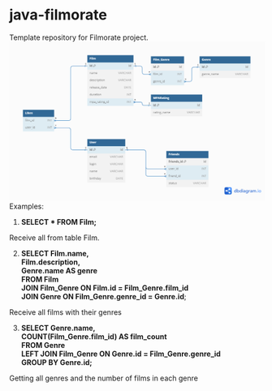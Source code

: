 # java-filmorate
Template repository for Filmorate project.
![click](DBScheme.png)<br />
Examples:

1) **SELECT * FROM Film;** <br />

Receive all from table Film.

2) **SELECT Film.name, <br />
          Film.description,<br />
          Genre.name AS genre<br />
   FROM Film<br />
   JOIN Film_Genre ON Film.id = Film_Genre.film_id<br />
   JOIN Genre ON Film_Genre.genre_id = Genre.id**;

   
Receive all films with their genres

3) **SELECT Genre.name, <br />
   COUNT(Film_Genre.film_id) AS film_count<br />
   FROM Genre <br />
   LEFT JOIN Film_Genre ON Genre.id = Film_Genre.genre_id <br />
   GROUP BY Genre.id; <br />**

Getting all genres and the number of films in each genre


